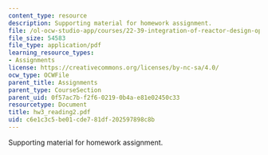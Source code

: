```yaml
---
content_type: resource
description: Supporting material for homework assignment.
file: /ol-ocw-studio-app/courses/22-39-integration-of-reactor-design-operations-and-safety-fall-2006/c6e1c3c5be01cde781df202597898c8b_hw3_reading2.pdf
file_size: 54583
file_type: application/pdf
learning_resource_types:
- Assignments
license: https://creativecommons.org/licenses/by-nc-sa/4.0/
ocw_type: OCWFile
parent_title: Assignments
parent_type: CourseSection
parent_uid: 0f57ac7b-f2f6-0219-0b4a-e81e02450c33
resourcetype: Document
title: hw3_reading2.pdf
uid: c6e1c3c5-be01-cde7-81df-202597898c8b
---
```

Supporting material for homework assignment.